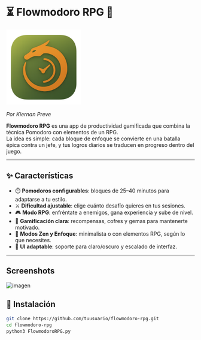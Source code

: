 # ⏳ Flowmodoro RPG 🐉

<img src="flowmodoro-rpg.png" alt="Logo" width="200"/>

*Por Kiernan Preve*

**Flowmodoro RPG** es una app de productividad gamificada que combina la técnica Pomodoro con elementos de un RPG.  
La idea es simple: cada bloque de enfoque se convierte en una batalla épica contra un jefe, y tus logros diarios se traducen en progreso dentro del juego.  

---

## ✨ Características
- ⏱️ **Pomodoros configurables**: bloques de 25–40 minutos para adaptarse a tu estilo.  
- ⚔️ **Dificultad ajustable**: elige cuánto desafío quieres en tus sesiones.  
- 🎮 **Modo RPG**: enfréntate a enemigos, gana experiencia y sube de nivel.  
- 💎 **Gamificación clara**: recompensas, cofres y gemas para mantenerte motivado.  
- 🌙 **Modos Zen y Enfoque**: minimalista o con elementos RPG, según lo que necesites.  
- 🎨 **UI adaptable**: soporte para claro/oscuro y escalado de interfaz.  

---
## Screenshots

<img width="700" alt="imagen" src="https://github.com/user-attachments/assets/ec7b8e10-fd52-436f-ba91-13847a27a367" />


## 🚀 Instalación
```bash
git clone https://github.com/tuusuario/flowmodoro-rpg.git
cd flowmodoro-rpg
python3 FlowmodoroRPG.py
